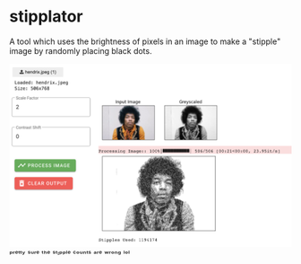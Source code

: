 # stipplator

A tool which uses the brightness of pixels in an image to make a "stipple" image by randomly placing black dots.

![Screenshot of Tool](./screenshot.png)
ᵖʳᵉᵗᵗʸ ˢᵘʳᵉ ᵗʰᵉ ˢᵗᶦᵖᵖˡᵉ ᶜᵒᵘⁿᵗˢ ᵃʳᵉ ʷʳᵒⁿᵍ ˡᵒˡ
